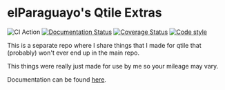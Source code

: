 # elParaguayo's Qtile Extras

![CI Action](https://github.com/elParaguayo/qtile-extras/workflows/ci/badge.svg?branch=main)
[![Documentation Status](https://readthedocs.org/projects/qtile-extras/badge/?version=latest)](https://qtile-extras.readthedocs.io/en/latest/?badge=latest)
[![Coverage Status](https://coveralls.io/repos/github/elParaguayo/qtile-extras/badge.svg?branch=main)](https://coveralls.io/github/elParaguayo/qtile-extras?branch=main)
[![Code style](https://img.shields.io/badge/code%20style-ruff-000000.svg)](https://github.com/astral-sh/ruff)

This is a separate repo where I share things that I made for qtile that (probably) won't ever end up in the main repo.

This things were really just made for use by me so your mileage may vary.

Documentation can be found [here](https://qtile-extras.readthedocs.io/).

